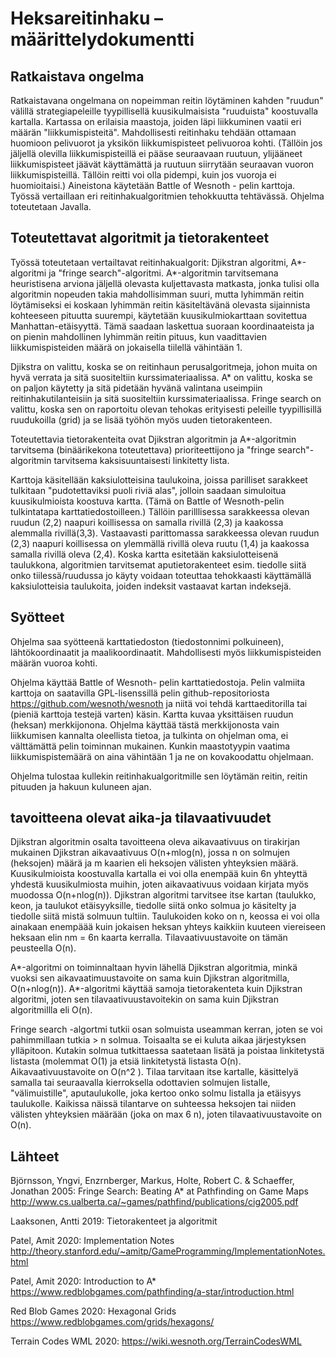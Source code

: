 # Heksareitinhaku – määrittelydokumentti

## Ratkaistava ongelma

Ratkaistavana ongelmana on nopeimman reitin löytäminen kahden "ruudun" välillä strategiapeleille tyypillisellä kuusikulmaisista "ruuduista" koostuvalla kartalla. Kartassa on erilaisia maastoja, joiden läpi liikkuminen vaatii eri määrän "liikkumispisteitä". Mahdollisesti reitinhaku tehdään ottamaan huomioon pelivuorot ja yksikön liikkumispisteet pelivuoroa kohti. (Tällöin jos jäljellä olevilla liikkumispisteillä ei pääse seuraavaan ruutuun, ylijääneet liikkumispisteet jäävät käyttämättä ja ruutuun siirrytään seuraavan vuoron liikkumispisteillä. Tällöin reitti voi olla pidempi, kuin jos vuoroja ei huomioitaisi.) Aineistona käytetään Battle of Wesnoth - pelin karttoja. Työssä vertaillaan eri reitinhakualgoritmien tehokkuutta tehtävässä. Ohjelma toteutetaan Javalla.

## Toteutettavat algoritmit ja tietorakenteet

Työssä toteutetaan vertailtavat reitinhakualgorit: Djikstran algoritmi, A*-algoritmi ja "fringe search"-algoritmi. A*-algoritmin tarvitsemana heuristisena arviona jäljellä olevasta kuljettavasta matkasta, jonka tulisi olla algoritmin nopeuden takia mahdollisimman suuri, mutta lyhimmän reitin löytämiseksi ei koskaan lyhimmän reitin käsiteltävänä olevasta sijainnista kohteeseen pituutta suurempi, käytetään kuusikulmiokarttaan sovitettua Manhattan-etäisyyttä. Tämä saadaan laskettua suoraan koordinaateista ja on pienin mahdollinen lyhimmän reitin pituus, kun vaadittavien liikkumispisteiden määrä on jokaisella tiilellä vähintään 1.

Djikstra on valittu, koska se on reitinhaun perusalgoritmeja, johon muita on hyvä verrata ja sitä suositeltiin kurssimateriaalissa. A\* on valittu, koska se on paljon käytetty ja sitä pidetään hyvänä valintana useimpiin reitinhakutilanteisiin ja sitä suositeltiin kurssimateriaalissa. Fringe search on valittu, koska sen on raportoitu olevan tehokas erityisesti peleille tyypillisillä ruudukoilla (grid) ja se lisää työhön myös uuden tietorakenteen.

Toteutettavia tietorakenteita ovat Djikstran algoritmin ja A\*-algoritmin tarvitsema (binäärikekona toteutettava) prioriteettijono ja "fringe search"-algoritmin tarvitsema kaksisuuntaisesti linkitetty lista.

Karttoja käsitellään kaksiulotteisina taulukoina, joissa parilliset sarakkeet tulkitaan "pudotettaviksi puoli riviä alas", jolloin saadaan simuloitua kuusikulmioista koostuva kartta. (Tämä on Battle of Wesnoth-pelin tulkintatapa karttatiedostoilleen.) Tällöin parilllisessa sarakkeessa olevan ruudun (2,2) naapuri koillisessa on samalla rivillä (2,3) ja kaakossa alemmalla rivillä(3,3). Vastaavasti parittomassa sarakkeessa olevan ruudun (2,3) naapuri koillisessa on ylemmällä rivillä oleva ruutu (1,4) ja kaakossa samalla rivillä oleva (2,4). Koska kartta esitetään kaksiulotteisenä taulukkona, algoritmien tarvitsemat aputietorakenteet esim. tiedolle siitä onko tiilessä/ruudussa jo käyty voidaan toteuttaa tehokkaasti käyttämällä kaksiulotteisia taulukoita, joiden indeksit vastaavat kartan indeksejä.

## Syötteet

Ohjelma saa syötteenä karttatiedoston (tiedostonnimi polkuineen), lähtökoordinaatit ja maalikoordinaatit. Mahdollisesti myös liikkumispisteiden määrän vuoroa kohti.

Ohjelma käyttää Battle of Wesnoth- pelin karttatiedostoja. Pelin valmiita karttoja on saatavilla GPL-lisenssillä pelin github-repositoriosta https://github.com/wesnoth/wesnoth ja niitä voi tehdä karttaeditorilla tai (pieniä karttoja testejä varten) käsin. Kartta kuvaa yksittäisen ruudun (heksan) merkkijonona. Ohjelma käyttää tästä merkkijonosta vain liikkumisen kannalta oleellista tietoa, ja tulkinta on ohjelman oma, ei välttämättä pelin toiminnan mukainen. Kunkin maastotyypin vaatima liikkumispistemäärä on aina vähintään 1 ja ne on kovakoodattu ohjelmaan.

Ohjelma tulostaa kullekin reitinhakualgoritmille sen löytämän reitin, reitin pituuden ja hakuun kuluneen ajan.

## tavoitteena olevat aika-ja tilavaativuudet

Djikstran algoritmin osalta tavoitteena oleva aikavaativuus on tirakirjan mukainen Djikstran aikavaativuus O(n+mlog(n), jossa n on solmujen (heksojen) määrä ja m kaarien eli heksojen välisten yhteyksien määrä. Kuusikulmioista koostuvalla kartalla ei voi olla enempää kuin 6n yhteyttä yhdestä kuusikulmiosta muihin, joten aikavaativuus voidaan kirjata myös muodossa O(n+nlog(n)). Djikstran algoritmi tarvitsee itse kartan (taulukko, keon, ja taulukot etäisyyksille, tiedolle siitä onko solmua jo käsitelty ja tiedolle siitä mistä solmuun tultiin. Taulukoiden koko on n, keossa ei voi olla ainakaan enempäää kuin jokaisen heksan yhteys kaikkiin kuuteen viereiseen heksaan elin nm = 6n kaarta kerralla. Tilavaativuustavoite on tämän peusteella O(n).

A*-algoritmi on toiminnaltaan hyvin lähellä Djikstran algoritmia, minkä vuoksi sen aikavaatimuustavoite on sama kuin Djikstran algoritmilla, O(n+nlog(n)). A*-algoritmi käyttää samoja tietorakenteta kuin Djikstran algoritmi, joten sen tilavaativuustavoitekin on sama kuin Djikstran algoritmillla eli O(n).

Fringe search -algortmi tutkii osan solmuista useamman kerran, joten se voi pahimmillaan tutkia > n solmua. Toisaalta se ei kuluta aikaa järjestyksen ylläpitoon. Kutakin solmua tutkittaessa saatetaan lisätä ja poistaa linkitetystä listasta (molemmat O(1) ja etsiä linkitetystä listasta O(n). Aikavaativuustavoite on O(n^2 ). Tilaa tarvitaan itse kartalle, käsittelyä samalla tai seuraavalla kierroksella odottavien solmujen listalle, "välimuistille", aputaulukolle, joka kertoo onko solmu listalla ja etäisyys taulukolle. Kaikissa näissä tilantarve on suhteessa heksojen tai niiden välisten yhteyksien määrään (joka on max 6 n), joten tilavaativuustavoite on O(n).

## Lähteet

Björnsson, Yngvi, Enzrnberger, Markus, Holte, Robert C. & Schaeffer, Jonathan 2005: Fringe Search: Beating A\* at Pathfinding on Game Maps
http://www.cs.ualberta.ca/~games/pathfind/publications/cig2005.pdf

Laaksonen, Antti 2019: Tietorakenteet ja algoritmit

Patel, Amit 2020: Implementation Notes http://theory.stanford.edu/~amitp/GameProgramming/ImplementationNotes.html

Patel, Amit 2020: Introduction to A\* https://www.redblobgames.com/pathfinding/a-star/introduction.html

Red Blob Games 2020: Hexagonal Grids https://www.redblobgames.com/grids/hexagons/

Terrain Codes WML 2020: https://wiki.wesnoth.org/TerrainCodesWML
